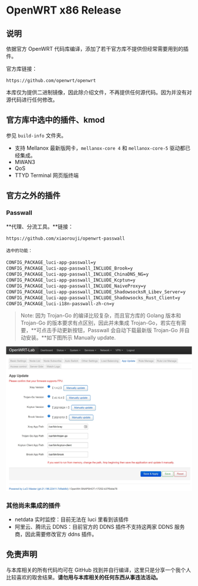 # **OpenWRT x86** Release

## 说明

依据官方 OpenWRT 代码库编译，添加了若干官方库不提供但经常需要用到的插件。

官方库链接：

```
https://github.com/openwrt/openwrt
```

本库仅为提供二进制镜像，因此除介绍文件，不再提供任何源代码。因为并没有对源代码进行任何修改。

## 官方库中选中的插件、kmod

参见 `build-info` 文件夹。

- 支持 Mellanox 最新版网卡，`mellanox-core 4` 和 `mellanox-core-5` 驱动都已经集成。
- MWAN3
- QoS
- TTYD Terminal 网页版终端

## 官方之外的插件

### Passwall

**代理、分流工具。**链接：

```
https://github.com/xiaorouji/openwrt-passwall

选中的功能：

CONFIG_PACKAGE_luci-app-passwall=y
CONFIG_PACKAGE_luci-app-passwall_INCLUDE_Brook=y
CONFIG_PACKAGE_luci-app-passwall_INCLUDE_ChinaDNS_NG=y
CONFIG_PACKAGE_luci-app-passwall_INCLUDE_Kcptun=y
CONFIG_PACKAGE_luci-app-passwall_INCLUDE_NaiveProxy=y
CONFIG_PACKAGE_luci-app-passwall_INCLUDE_ShadowsocksR_Libev_Server=y
CONFIG_PACKAGE_luci-app-passwall_INCLUDE_Shadowsocks_Rust_Client=y
CONFIG_PACKAGE_luci-i18n-passwall-zh-cn=y
```

> Note: 因为 Trojan-Go 的编译比较复杂，而且官方库的 Golang 版本和 Trojan-Go 的版本要求有点区别，因此并未集成 Trojan-Go，若实在有需要，**可点击手动更新按钮，Passwall 会自动下载最新版 Trojan-Go 并自动安装。**如下图所示 Manually update.

![](img/trojan-Go.jpg)

### 其他尚未集成的插件

- netdata 实时监控：目前无法在 luci 里看到该插件
- 阿里云、腾讯云 DDNS：目前官方的 DDNS 插件不支持这两家 DDNS 服务商，因此需要修改官方 ddns 插件。

## 免责声明

与本库相关的所有代码均可在 GitHub 找到并自行编译，这里只是分享一个我个人比较喜欢的取舍结果。**请勿用与本库相关的任何东西从事违法活动。**
